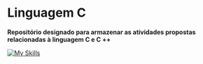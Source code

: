 # Linguagem C
**Repositório designado para armazenar as atividades propostas relacionadas à linguagem C e C ++**

 [![My Skills](https://skills.thijs.gg/icons?i=c,cs,cpp&theme=light)](https://skills.thijs.gg)
